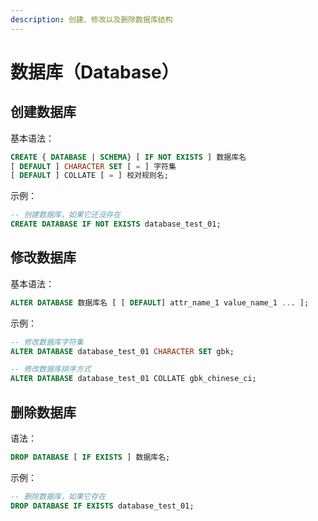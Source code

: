 ```yaml
---
description: 创建、修改以及删除数据库结构
---
```


# 数据库（Database）

## 创建数据库 <a id="create_database"></a>

基本语法：

```sql
CREATE { DATABASE | SCHEMA} [ IF NOT EXISTS ] 数据库名 
[ DEFAULT ] CHARACTER SET [ = ] 字符集 
[ DEFAULT ] COLLATE [ = ] 校对规则名;
```

示例：

```sql
-- 创建数据库，如果它还没存在
CREATE DATABASE IF NOT EXISTS database_test_01;
```

## 修改数据库 <a id="alter_database"></a>

基本语法：

```sql
ALTER DATABASE 数据库名 [ [ DEFAULT] attr_name_1 value_name_1 ... ];
```

示例：

```sql
-- 修改数据库字符集
ALTER DATABASE database_test_01 CHARACTER SET gbk;

-- 修改数据库排序方式
ALTER DATABASE database_test_01 COLLATE gbk_chinese_ci;
```

## 删除数据库 <a id="drop_database"></a>

语法：

```sql
DROP DATABASE [ IF EXISTS ] 数据库名;
```

示例：

```sql
-- 删除数据库，如果它存在
DROP DATABASE IF EXISTS database_test_01;
```



